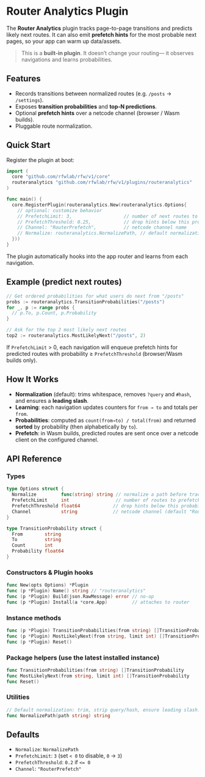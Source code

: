 # Router Analytics Plugin

The **Router Analytics** plugin tracks page-to-page transitions and predicts likely next routes. It can also emit **prefetch hints** for the most probable next pages, so your app can warm up data/assets.

> This is a **built‑in plugin**. It doesn’t change your routing— it observes navigations and learns probabilities.

## Features

* Records transitions between normalized routes (e.g. `/posts` → `/settings`).
* Exposes **transition probabilities** and **top‑N predictions**.
* Optional **prefetch hints** over a netcode channel (browser / Wasm builds).
* Pluggable route normalization.

## Quick Start

Register the plugin at boot:

```go
import (
  core "github.com/rfwlab/rfw/v1/core"
  routeranalytics "github.com/rfwlab/rfw/v1/plugins/routeranalytics"
)

func main() {
  core.RegisterPlugin(routeranalytics.New(routeranalytics.Options{
    // optional: customize behavior
    // PrefetchLimit: 3,                   // number of next routes to hint
    // PrefetchThreshold: 0.25,            // drop hints below this probability
    // Channel: "RouterPrefetch",          // netcode channel name
    // Normalize: routeranalytics.NormalizePath, // default normalization
  }))
}
```

The plugin automatically hooks into the app router and learns from each navigation.

## Example (predict next routes)

```go
// Get ordered probabilities for what users do next from "/posts"
probs := routeranalytics.TransitionProbabilities("/posts")
for _, p := range probs {
  // p.To, p.Count, p.Probability
}

// Ask for the top 2 most likely next routes
top2 := routeranalytics.MostLikelyNext("/posts", 2)
```

If `PrefetchLimit` > 0, each navigation will enqueue prefetch hints for predicted routes with probability ≥ `PrefetchThreshold` (browser/Wasm builds only).

## How It Works

* **Normalization** (default): trims whitespace, removes `?query` and `#hash`, and ensures a **leading slash**.
* **Learning**: each navigation updates counters for `from → to` and totals per `from`.
* **Probabilities**: computed as `count(from→to) / total(from)` and returned **sorted** by probability (then alphabetically by `to`).
* **Prefetch**: in Wasm builds, predicted routes are sent once over a netcode client on the configured channel.

## API Reference

### Types

```go
type Options struct {
  Normalize         func(string) string // normalize a path before tracking
  PrefetchLimit     int                 // number of routes to prefetch (<=0 disables)
  PrefetchThreshold float64            // drop hints below this probability (<=0 → 0.2)
  Channel           string             // netcode channel (default "RouterPrefetch")
}

type TransitionProbability struct {
  From        string
  To          string
  Count       int
  Probability float64
}
```

### Constructors & Plugin hooks

```go
func New(opts Options) *Plugin
func (p *Plugin) Name() string // "routeranalytics"
func (p *Plugin) Build(json.RawMessage) error // no-op
func (p *Plugin) Install(a *core.App)         // attaches to router
```

### Instance methods

```go
func (p *Plugin) TransitionProbabilities(from string) []TransitionProbability
func (p *Plugin) MostLikelyNext(from string, limit int) []TransitionProbability
func (p *Plugin) Reset()
```

### Package helpers (use the latest installed instance)

```go
func TransitionProbabilities(from string) []TransitionProbability
func MostLikelyNext(from string, limit int) []TransitionProbability
func Reset()
```

### Utilities

```go
// Default normalization: trim, strip query/hash, ensure leading slash.
func NormalizePath(path string) string
```

## Defaults

* `Normalize`: `NormalizePath`
* `PrefetchLimit`: `3` (set `< 0` to disable, `0` → `3`)
* `PrefetchThreshold`: `0.2` if `<= 0`
* `Channel`: `"RouterPrefetch"`
